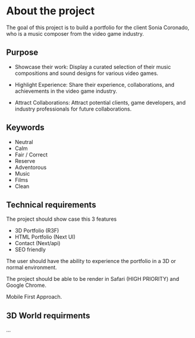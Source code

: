 # About the project

The goal of this project is to build a portfolio for the client Sonia Coronado, who is a music composer from the video game industry. 

## Purpose

- Showcase their work: Display a curated selection of their music compositions and sound designs for various video games.

- Highlight Experience: Share their experience, collaborations, and achievements in the video game industry.

- Attract Collaborations: Attract potential clients, game developers, and industry professionals for future collaborations. 

## Keywords

- Neutral
- Calm
- Fair / Correct
- Reserve
- Adventorous
- Music
- Films
- Clean


## Technical requirements

The project should show case this 3 features

- 3D Portfolio (R3F)
- HTML Portfolio (Next UI)
- Contact (Next/api)
- SEO friendly

The user should have the ability to experience the portfolio in a 3D or normal environment.

The project should be able to be render in Safari (HIGH PRIORITY) and Google Chrome.

Mobile First Approach.


## 3D World requirments

...




